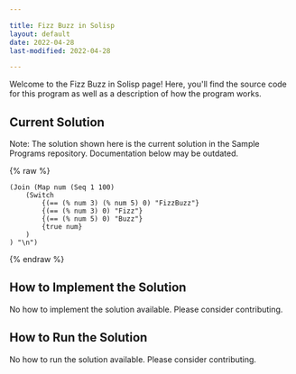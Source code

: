 ```yaml
---

title: Fizz Buzz in Solisp
layout: default
date: 2022-04-28
last-modified: 2022-04-28

---
```


Welcome to the Fizz Buzz in Solisp page! Here, you'll find the source code for this program as well as a description of how the program works.

## Current Solution

Note: The solution shown here is the current solution in the Sample Programs repository. Documentation below may be outdated.

{% raw %}

```Solisp
(Join (Map num (Seq 1 100)
	(Switch
        {(== (% num 3) (% num 5) 0) "FizzBuzz"}
        {(== (% num 3) 0) "Fizz"}
        {(== (% num 5) 0) "Buzz"}
        {true num}
    )
) "\n")
```

{% endraw %}

## How to Implement the Solution

No how to implement the solution available. Please consider contributing.

## How to Run the Solution

No how to run the solution available. Please consider contributing.